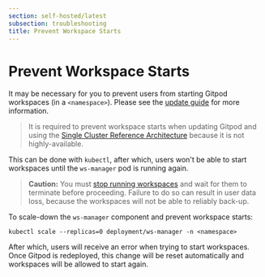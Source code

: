 ```yaml
---
section: self-hosted/latest
subsection: troubleshooting
title: Prevent Workspace Starts
---
```


<script context="module">
  export const prerender = true;
</script>

# Prevent Workspace Starts

It may be necessary for you to prevent users from starting Gitpod workspaces (in a `<namespace>`). Please see the [update guide](./updating) for more information.

> It is required to prevent workspace starts when updating Gitpod and using the [Single Cluster Reference Architecture](../latest/reference-architecture/single-cluster-ref-arch) because it is not highly-available.

This can be done with `kubectl`, after which, users won't be able to start workspaces until the `ws-manager` pod is running again.

> **Caution:** You must [stop running workspaces](./stop-workspaces) and wait for them to terminate before proceeding. Failure to do so can result in user data loss, because the workspaces will not be able to reliably back-up.

To scale-down the `ws-manager` component and prevent workspace starts:

```shell
kubectl scale --replicas=0 deployment/ws-manager -n <namespace>
```

After which, users will receive an error when trying to start workspaces. Once Gitpod is redeployed, this change will be reset automatically and workspaces will be allowed to start again.
